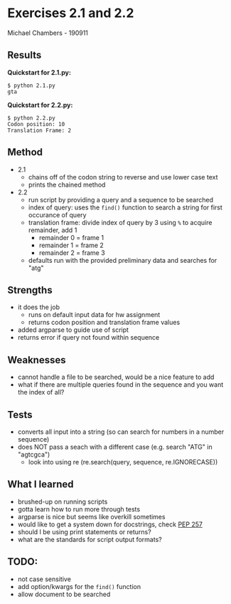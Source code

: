 # Exercises 2.1 and 2.2

Michael Chambers - 190911

## Results

**Quickstart for 2.1.py:**
```
$ python 2.1.py   
gta
```

**Quickstart for 2.2.py:**
```
$ python 2.2.py 
Codon position: 10
Translation Frame: 2
```

## Method
- 2.1
    - chains off of the codon string to reverse and use lower case text
    - prints the chained method
- 2.2
    - run script by providing a query and a sequence to be searched
    - index of query: uses the `find()` function to search a string for first occurance of query
    - translation frame: divide index of query by 3 using `%` to acquire remainder, add 1
        - remainder 0 = frame 1
        - remainder 1 = frame 2
        - remainder 2 = frame 3
    - defaults run with the provided preliminary data and searches for "atg"

## Strengths
- it does the job
    - runs on default input data for hw assignment
    - returns codon position and translation frame values
- added argparse to guide use of script
- returns error if query not found within sequence

## Weaknesses
- cannot handle a file to be searched, would be a nice feature to add
- what if there are multiple queries found in the sequence and you want the index of all?

## Tests
- converts all input into a string (so can search for numbers in a number sequence)
- does NOT pass a seach with a different case (e.g. search "ATG" in "agtcgca")
    - look into using re (re.search(query, sequence, re.IGNORECASE))

## What I learned
- brushed-up on running scripts
- gotta learn how to run more through tests
- argparse is nice but seems like overkill sometimes
- would like to get a system down for docstrings, check [PEP 257](https://www.python.org/dev/peps/pep-0257/)
- should I be using print statements or returns?
- what are the standards for script output formats?

## TODO:
- not case sensitive
- add option/kwargs for the `find()` function
- allow document to be searched